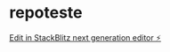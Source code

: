 # repoteste

[Edit in StackBlitz next generation editor ⚡️](https://stackblitz.com/~/github.com/siriustrack/repoteste)